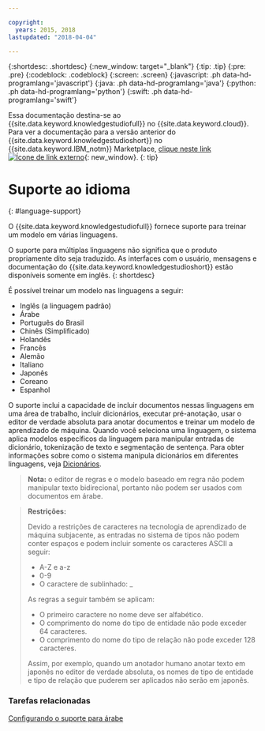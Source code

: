 ```yaml
---

copyright:
  years: 2015, 2018
lastupdated: "2018-04-04"

---
```


{:shortdesc: .shortdesc}
{:new_window: target="_blank"}
{:tip: .tip}
{:pre: .pre}
{:codeblock: .codeblock}
{:screen: .screen}
{:javascript: .ph data-hd-programlang='javascript'}
{:java: .ph data-hd-programlang='java'}
{:python: .ph data-hd-programlang='python'}
{:swift: .ph data-hd-programlang='swift'}

Essa documentação destina-se ao {{site.data.keyword.knowledgestudiofull}} no {{site.data.keyword.cloud}}. Para ver a documentação para a versão anterior do {{site.data.keyword.knowledgestudioshort}} no {{site.data.keyword.IBM_notm}} Marketplace, [clique neste link ![Ícone de link externo](../../icons/launch-glyph.svg "Ícone de link externo")](https://{DomainName}/docs/services/knowledge-studio/language-support.html){: new_window}.
{: tip}

# Suporte ao idioma
{: #language-support}

O {{site.data.keyword.knowledgestudiofull}} fornece suporte para treinar um modelo em várias linguagens.

O suporte para múltiplas linguagens não significa que o produto propriamente dito seja traduzido. As interfaces com o usuário, mensagens e documentação do {{site.data.keyword.knowledgestudioshort}} estão disponíveis somente em inglês.
{: shortdesc}

É possível treinar um modelo nas linguagens a seguir:

- Inglês (a linguagem padrão)
- Árabe
- Português do Brasil
- Chinês (Simplificado)
- Holandês
- Francês
- Alemão
- Italiano
- Japonês
- Coreano
- Espanhol

O suporte inclui a capacidade de incluir documentos nessas linguagens em uma área de trabalho, incluir dicionários, executar pré-anotação, usar o editor de verdade absoluta para anotar documentos e treinar um modelo de aprendizado de máquina. Quando você seleciona uma linguagem, o sistema aplica modelos específicos da linguagem para manipular entradas de dicionário, tokenização de texto e segmentação de sentença. Para obter informações sobre como o sistema manipula dicionários em diferentes linguagens, veja [Dicionários](/docs/services/watson-knowledge-studio/dictionaries.html#wks_dictionaries).

> **Nota:** o editor de regras e o modelo baseado em regra não podem manipular texto bidirecional, portanto não podem ser usados com documentos em árabe.

> **Restrições:**
>
> Devido a restrições de caracteres na tecnologia de aprendizado de máquina subjacente, as entradas no sistema de tipos não podem conter espaços e podem incluir somente os caracteres ASCII a seguir:
>
> - A-Z e a-z
> - 0-9
> - O caractere de sublinhado: _
>
> As regras a seguir também se aplicam:
>
> - O primeiro caractere no nome deve ser alfabético.
> - O comprimento do nome do tipo de entidade não pode exceder 64 caracteres.
> - O comprimento do nome do tipo de relação não pode exceder 128 caracteres.
>
> Assim, por exemplo, quando um anotador humano anotar texto em japonês no editor de verdade absoluta, os nomes de tipo de entidade e tipo de relação que puderem ser aplicados não serão em japonês.

### Tarefas relacionadas

[Configurando o suporte para árabe](/docs/services/watson-knowledge-studio/language-support-arabic.html)
